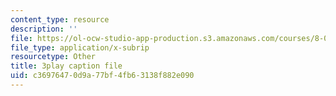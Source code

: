 ```yaml
---
content_type: resource
description: ''
file: https://ol-ocw-studio-app-production.s3.amazonaws.com/courses/8-05-quantum-physics-ii-fall-2013/c36976470d9a77bf4fb63138f882e090_Oi-JCJePLlc.srt
file_type: application/x-subrip
resourcetype: Other
title: 3play caption file
uid: c3697647-0d9a-77bf-4fb6-3138f882e090
---
```

